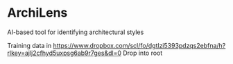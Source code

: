 # ArchiLens
AI-based tool for identifying architectural styles

Training data in https://www.dropbox.com/scl/fo/dgtlzi5393pdzqs2ebfna/h?rlkey=ajlj2cfhyd5uxpsg6ab9r7ges&dl=0
Drop into root
